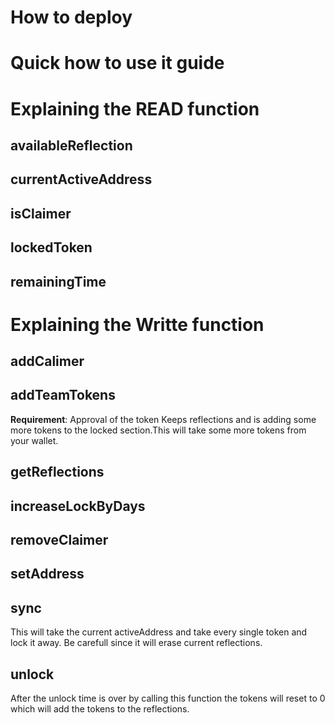 # How to deploy
# Quick how to use it guide
# Explaining the READ function
## availableReflection
## currentActiveAddress
## isClaimer
## lockedToken
## remainingTime
# Explaining the Writte function
## addCalimer
## addTeamTokens
**Requirement**: Approval of the token
Keeps reflections and is adding some more tokens to the locked section.This will take some more tokens from your wallet.
## getReflections
## increaseLockByDays
## removeClaimer
## setAddress
## sync
This will take the current activeAddress and take every single token and lock it away. Be carefull since it will erase current reflections.
## unlock
After the unlock time is over by calling this function the tokens will reset to 0 which will add the tokens to the reflections.
